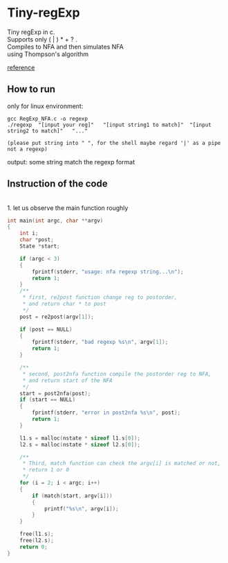 # Tiny-regExp
Tiny regExp in c.
<br>
Supports only ( | ) * + ? .
<br>
Compiles to NFA and then simulates NFA
<br>
using Thompson's algorithm

[reference](https://swtch.com/~rsc/regexp/regexp1.html)

## How to run
only for linux environment:
```
gcc RegExp_NFA.c -o regexp 
./regexp  "[input your reg]"   "[input string1 to match]"  "[input string2 to match]"   "..."

(please put string into " ", for the shell maybe regard '|' as a pipe not a regexp)
```
output:  some string match the regexp format 

## Instruction of the code
<br>
1. let us observe the main function roughly

```cpp
int main(int argc, char **argv)
{
    int i;
    char *post;
    State *start;

    if (argc < 3)
    {
        fprintf(stderr, "usage: nfa regexp string...\n");
        return 1;
    }
    /**
     * first, re2post function change reg to postorder, 
     * and return char * to post
     */
    post = re2post(argv[1]);    

    if (post == NULL)
    {
        fprintf(stderr, "bad regexp %s\n", argv[1]);
        return 1;
    }

    /**
     * second, post2nfa function compile the postorder reg to NFA, 
     * and return start of the NFA
     */
    start = post2nfa(post);
    if (start == NULL)
    {
        fprintf(stderr, "error in post2nfa %s\n", post);
        return 1;
    }

    l1.s = malloc(nstate * sizeof l1.s[0]);
    l2.s = malloc(nstate * sizeof l2.s[0]);

    /**
     * Third, match function can check the argv[i] is matched or not, 
     * return 1 or 0
     */
    for (i = 2; i < argc; i++)
    {
        if (match(start, argv[i]))
        {
            printf("%s\n", argv[i]);
        }
    }

    free(l1.s);
    free(l2.s);
    return 0;
}
```

